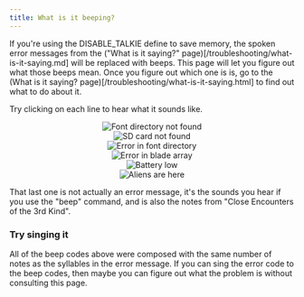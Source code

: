 ```yaml
---
title: What is it beeping?
---
```


If you're using the DISABLE_TALKIE define to save memory, the spoken error messages from the ("What is it saying?" page)[/troubleshooting/what-is-it-saying.md] will be replaced with beeps. This page will let you figure out what those beeps mean. Once you figure out which one is is, go to the (What is it saying? page)[/troubleshooting/what-is-it-saying.html] to find out what to do about it.

Try clicking on each line to hear what it sounds like.

<center>
<image src="/troubleshooting/images/font_directory_not_found.png" alt="Font directory not found" onclick='(new Audio("/troubleshooting/sound/font_directory_not_found.wav")).play()'
/></br><image src="/troubleshooting/images/sd_card_not_found.png" alt="SD card not found" onclick='(new Audio("/troubleshooting/sound/sd_card_not_found.wav")).play()'
/></br><image src="/troubleshooting/images/error_in_font_directory.png" alt="Error in font directory" onclick='(new Audio("/troubleshooting/sound/error_in_font_directory.wav")).play()'
/></br><image src="/troubleshooting/images/error_in_blade_array.png" alt="Error in blade array" onclick='(new Audio("/troubleshooting/sound/error_in_blade_array.wav")).play()'
/></br><image src="/troubleshooting/images/battery_low.png" alt="Battery low" onclick='(new Audio("/troubleshooting/sound/battery_low.wav")).play()'
/></br><image src="/troubleshooting/images/aliens_are_here.png" alt="Aliens are here" onclick='(new Audio("/troubleshooting/sound/aliens_are_here.wav")).play()'
/></br>
</center>

That last one is not actually an error message, it's the sounds you hear if you use the "beep" command, and is also the notes from "Close Encounters of the 3rd Kind".

### Try singing it
All of the beep codes above were composed with the same number of notes as the syllables in the error message. If you can sing the error code to the beep codes, then maybe you can figure out what the problem is without consulting this page.
